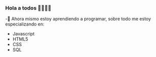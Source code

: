 ### Hola a todos 👋🐪🐪🐪

-💬 Ahora mismo estoy aprendiendo a programar, sobre todo me estoy especializando en:
  - Javascript
  - HTML5
  - CSS
  - SQL


<!--
**HiIMDenis/HiImDenis** is a ✨ _special_ ✨ repository because its `README.md` (this file) appears on your GitHub profile.

Here are some ideas to get you started:

- 🔭 I’m currently working on ...
- 🌱 I’m currently learning ...
- 👯 I’m looking to collaborate on ...
- 🤔 I’m looking for help with ...
- 💬 Ask me about ...
- 📫 How to reach me: denis.stupak23@gmail.com
- 😄 Pronouns: ...
- ⚡ Fun fact: ...
-->
